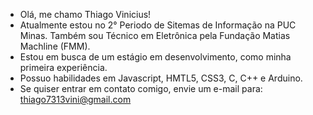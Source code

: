 - Olá, me chamo Thiago Vinicius!
- Atualmente estou no 2° Periodo de Sitemas de Informação na PUC Minas. Também sou Técnico em Eletrônica pela Fundação Matias Machline (FMM).
- Estou em busca de um estágio em desenvolvimento, como minha primeira experiência.
- Possuo habilidades em Javascript, HMTL5, CSS3, C, C++ e Arduino.
- Se quiser entrar em contato comigo, envie um e-mail para: thiago7313vini@gmail.com 
